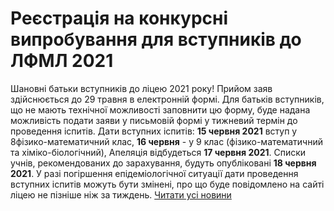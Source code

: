 # Реєстрація на конкурсні випробування для вступників до ЛФМЛ 2021
Шановні батьки вступників до ліцею 2021 року!
Прийом заяв здійснюється до 29 травня в електронній формі.
Для батьків вступників, що не мають технічної можливості заповнити цю форму, буде надана можливість подати заяви у письмовій формі у тижневий термін до проведення іспитів.
Дати вступних іспитів:
**15 червня 2021** вступ у 8фізико-математичний клас,
**16 червня** - у 9 клас (фізико-математичний та хіміко-біологічний),
Апеляція відбудеться **17 червня 2021**.
Списки учнів, рекомендованих до зарахування, будуть опубліковані **18 червня 2021**.
У разі погіршення епідеміологічної ситуації дати проведення вступних іспитів можуть бути змінені, про що буде повідомлено на сайті ліцею не пізніше ніж за тиждень.
[Читати усі новини](/news)


